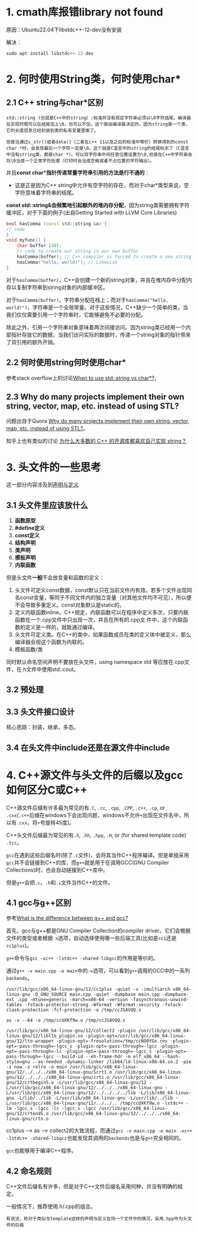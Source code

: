 # 1. cmath库报错library not found

原因：Ubuntu22.04下libstdc++-12-dev没有安装

解决：

```cpp
sudo apt install libstdc++-12-dev
```



# 2. 何时使用String类，何时使用char*

## 2.1 C++ string与char*区别

```
std::string (也就是C++中的string）:标准并没有规定字符串必须以\0字符结尾。编译器在实现时既可以在结尾加上\0，也可以不加，这个是由编译器决定的，因为string是一个类，它的长度信息已经封装到类的私有变量里面了。

但是当通过c_str()或者data()（二者在c++ 11以及之后的标准中等价）转换得到的const char *时，会发现最后一个字符一定是\0。这个就是C语言中的string的结尾标志了（C语言中没有string类，都是char *）。可以将字符串中间任意位置设置为\0,但是在C++中字符串会将\0当成一个正常字符处理（打印时会当成空格或者不占位置的字符输出）。
```

并且**const char*指针传递常量字符串引用的方法是行不通的**：

- 这是正是因为C++ string中允许有空字符的存在，而对于char*类型来说，空字符意味着字符串的结尾。



**const std::string&会频繁地引起额外的堆内存分配**，因为string类需要拥有字符缓冲区，对于下面的例子(出自Getting Started with LLVM Core Libraries)

```c++
bool hasComma (const std::string &a) {
// code
}
void myfunc() {
    char buffer [40];
    // code to create our string in our own buffer
    hasComma(buffer); // C++ compiler is forced to create a new string object, duplicating the buffer
    hasComma("hello, world!"); // Likewise
}
```

对于`hasComma(buffer)`，C++会创建一个新的string对象，并且在堆内存中分配内存以复制字符串到string对象的内部缓冲区。

对于`hasComma(buffer)`，字符串分配在栈上；而对于`hasComma("hello, world!")`，字符串是一个全局常量。对于这些情况，C++缺少一个简单的类，当我们仅仅需要引用一个字符串时，它能够避免不必要的分配。

除此之外，引用一个字符串对象意味着两次间接访问。因为string类已经用一个内部指针存放它的数据，当我们访问实际的数据时，传递一个string对象的指针带来了双引用的额外开销。

## 2.2 何时使用string何时使用char*

参考stack overflow上的讨论[When to use std::string vs char*?](https://stackoverflow.com/questions/10937767/when-to-use-stdstring-vs-char)，

## 2.3 Why do many projects implement their own string, vector, map, etc. instead of using STL?

问题出自于Quora [Why do many projects implement their own string, vector, map, etc. instead of using STL?](https://www.quora.com/Why-do-many-projects-implement-their-own-string-vector-map-etc-instead-of-using-STL)。

知乎上也有类似的讨论 [为什么大多数的 C++ 的开源库都喜欢自己实现 string？](https://www.zhihu.com/question/54664311/answer/2768793520)





# 3. 头文件的一些思考

这一部分内容涉及到[声明与定义]()

## 3.1 头文件里应该放什么

1. **函数原型**
2. **#define定义**
3. **const定义**
4. **结构声明**
5. **类声明**
6. **模板声明**
7. **内联函数**

但是头文件**一般**不会放变量和函数的定义：

1. 头文件可定义const数据，const默认只在当前文件内有效。若多个文件出现同名const变量，等同于不同文件内的独立变量（对其他文件均不可见），所以便不会导致多重定义。const对象默认是static的。
2. 定义内联函数inline。C++规定，内联函数可以在程序中定义多次，只要内联函数在一个.cpp文件中只出现一次，并且在所有的.cpp文 件中，这个内联函数的定义是一样的，就能通过编译。
3. 头文件可定义类。在C++的类中，如果函数成员在类的定义体中被定义，那么编译器会视这个函数为内联的。
4. 模板函数/类



同时默认命名空间声明不要放在头文件，using namespace std 等应放在.cpp文件，在.h文件中使用std::cout。

## 3.2 预处理



## 3.3 头文件接口设计

核心思路：封装，继承，多态。



## 3.4 在头文件中include还是在源文件中include





# 4. C++源文件与头文件的后缀以及gcc如何区分C或C++

C++源文件后缀有许多最为常见的有`.C`, `.cc`, `.cpp`, `.CPP`, `.c++`, `.cp`, or `.cxx`(`.c++`后缀在windows下会出现问题，windows不允许`+`出现在文件名中，所以有`.cxx`，将`+`号旋转45度)。

C++头文件后缀最为常见的有`.h`, `.hh`, `.hpp`, `.H`, or (for shared template code) `.tcc`。

 `gcc`在遇到这些后缀名时(除了`.c`文件)，会将其当作C++程序编译。但是单独采用`gcc`并不会链接到C++的库，而`g++`就是用于在调用GCC(GNU Compiler Collections)时，也会自动链接到C++库中。

但是`g++`会把`.c`，`.h`和`.i`文件当作C++的文件。

## 4.1 gcc与g++区别

参考[What is the difference between g++ and gcc?](https://stackoverflow.com/questions/172587/what-is-the-difference-between-g-and-gcc)

首先，gcc与g++都是GNU Compiler Collection的compiler driver。它们会根据文件的类型或者根据`-x`选项，自动选择使用哪一些后端工具(比如是`cc1`还是`cc1plus`)。



`g++`命令与`gcc -xc++ -lstdc++ -shared-libgcc`的作用是等价的。

通过`g++ -v main.cpp -o main`中的`-v`选项，可以看到`g++`调用的GCC中的一系列`backends`。

```
/usr/lib/gcc/x86_64-linux-gnu/12/cc1plus -quiet -v -imultiarch x86_64-linux-gnu -D_GNU_SOURCE main.cpp -quiet -dumpbase main.cpp -dumpbase-ext .cpp -mtune=generic -march=x86-64 -version -fasynchronous-unwind-tables -fstack-protector-strong -Wformat -Wformat-security -fstack-clash-protection -fcf-protection -o /tmp/ccJSAVQQ.s

as -v --64 -o /tmp/ccUXKf9w.o /tmp/ccJSAVQQ.s

/usr/lib/gcc/x86_64-linux-gnu/12/collect2 -plugin /usr/lib/gcc/x86_64-linux-gnu/12/liblto_plugin.so -plugin-opt=/usr/lib/gcc/x86_64-linux-gnu/12/lto-wrapper -plugin-opt=-fresolution=/tmp/ccNO0YGx.res -plugin-opt=-pass-through=-lgcc_s -plugin-opt=-pass-through=-lgcc -plugin-opt=-pass-through=-lc -plugin-opt=-pass-through=-lgcc_s -plugin-opt=-pass-through=-lgcc --build-id --eh-frame-hdr -m elf_x86_64 --hash-style=gnu --as-needed -dynamic-linker /lib64/ld-linux-x86-64.so.2 -pie -z now -z relro -o main /usr/lib/gcc/x86_64-linux-gnu/12/../../../x86_64-linux-gnu/Scrt1.o /usr/lib/gcc/x86_64-linux-gnu/12/../../../x86_64-linux-gnu/crti.o /usr/lib/gcc/x86_64-linux-gnu/12/crtbeginS.o -L/usr/lib/gcc/x86_64-linux-gnu/12 -L/usr/lib/gcc/x86_64-linux-gnu/12/../../../x86_64-linux-gnu -L/usr/lib/gcc/x86_64-linux-gnu/12/../../../../lib -L/lib/x86_64-linux-gnu -L/lib/../lib -L/usr/lib/x86_64-linux-gnu -L/usr/lib/../lib -L/usr/lib/gcc/x86_64-linux-gnu/12/../../.. /tmp/ccUXKf9w.o -lstdc++ -lm -lgcc_s -lgcc -lc -lgcc_s -lgcc /usr/lib/gcc/x86_64-linux-gnu/12/crtendS.o /usr/lib/gcc/x86_64-linux-gnu/12/../../../x86_64-linux-gnu/crtn.o
```

cc1plus --> as --> collect2的大致流程，而通过`gcc -v main.cpp -o main -xc++ -lstdc++ -shared-libgcc`也能发现其调用的`backends`也是与`g++`完全相同的。

`gcc`也能够用于编译C++程序。

## 4.2 命名规则

C++文件后缀名有许多，但是对于C++文件后缀名采用何种，并没有明确的规定。

一般情况下，推荐使用.h/.cpp的组合。

```
有说法，称对于类似与template这样的声明与定义在同一个文件中的情况，采用.hpp作为头文件的后缀
```

